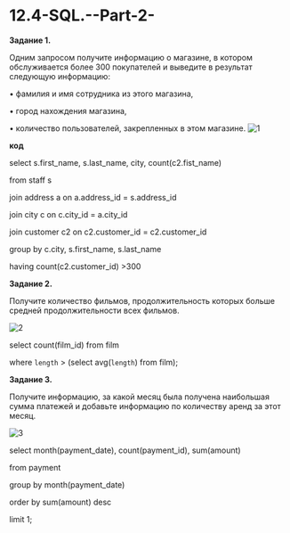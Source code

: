 # 12.4-SQL.--Part-2-
**Задание 1.**

Одним запросом получите информацию о магазине, в котором обслуживается более 300 покупателей и выведите в результат следующую информацию:

•	фамилия и имя сотрудника из этого магазина,

•	город нахождения магазина,

•	количество пользователей, закрепленных в этом магазине.
![1](https://user-images.githubusercontent.com/100844122/201645792-9b3fdcb7-9846-4f1d-b839-b8659cb990e9.png)


**код** 

select s.first_name, s.last_name, city, count(c2.fist_name)

from staff s

join address a on a.address_id = s.address_id

join city c on c.city_id = a.city_id

join customer c2 on c2.customer_id = c2.customer_id

group by c.city, s.first_name, s.last_name

having count(c2.customer_id) >300

 
 

**Задание 2.**

Получите количество фильмов, продолжительность которых больше средней продолжительности всех фильмов.

 
 ![2](https://user-images.githubusercontent.com/100844122/201645969-69f097f6-583f-46ed-a501-21683b902064.png)

select count(film_id) from film

where `length` > (select avg(`length`) from film);

 
**Задание 3.**

Получите информацию, за какой месяц была получена наибольшая сумма платежей и добавьте информацию по количеству аренд за этот месяц.

![3](https://user-images.githubusercontent.com/100844122/201646036-95b8b7c2-8b12-450d-9487-6dd8f975ec9e.png)



select month(payment_date), count(payment_id), sum(amount)

from payment

group by month(payment_date)

order by sum(amount) desc

limit 1;

